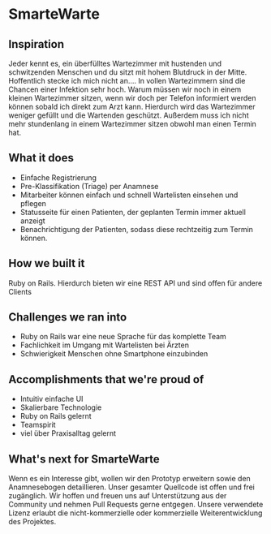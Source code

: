 # SmarteWarte
## Inspiration
Jeder kennt es, ein überfülltes Wartezimmer mit hustenden und schwitzenden Menschen und du sitzt mit hohem Blutdruck in der Mitte. Hoffentlich stecke ich mich nicht an….
In vollen Wartezimmern sind die Chancen einer Infektion sehr hoch. Warum müssen wir noch in einem kleinen Wartezimmer sitzen, wenn wir doch per Telefon informiert werden können sobald ich direkt zum Arzt kann. Hierdurch wird das Wartezimmer weniger gefüllt und die Wartenden geschützt. Außerdem muss ich nicht mehr stundenlang in einem Wartezimmer sitzen obwohl man einen Termin hat.
## What it does
* Einfache Registrierung
* Pre-Klassifikation (Triage) per Anamnese
* Mitarbeiter können einfach und schnell Wartelisten einsehen und pflegen
* Statusseite für einen Patienten, der geplanten Termin immer aktuell anzeigt
* Benachrichtigung der Patienten, sodass diese rechtzeitig zum Termin können.
## How we built it
Ruby on Rails. Hierdurch bieten wir eine REST API und sind offen für andere Clients
## Challenges we ran into
* Ruby on Rails war eine neue Sprache für das komplette Team
* Fachlichkeit im Umgang mit Wartelisten bei Ärzten
* Schwierigkeit Menschen ohne Smartphone einzubinden
## Accomplishments that we're proud of
* Intuitiv einfache UI
* Skalierbare Technologie
* Ruby on Rails gelernt
* Teamspirit
* viel über Praxisalltag gelernt
## What's next for SmarteWarte
Wenn es ein Interesse gibt, wollen wir den Prototyp erweitern sowie den Anamnesebogen detaillieren.
Unser gesamter Quellcode ist offen und frei zugänglich. Wir hoffen und freuen uns auf Unterstützung aus der Community und nehmen Pull Requests gerne entgegen. Unsere verwendete Lizenz erlaubt die nicht-kommerzielle oder kommerzielle Weiterentwicklung des Projektes.